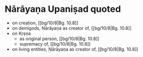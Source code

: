 # Nārāyaṇa Upaniṣad quoted

* on creation, [[bg/10/8|Bg. 10.8]]
* on demigods, Nārāyaṇa as creator of, [[bg/10/8|Bg. 10.8]]
* on Kṛṣṇa
  * as original person, [[bg/10/8|Bg. 10.8]]
  * supremacy of, [[bg/10/8|Bg. 10.8]]
* on living entities, Nārāyaṇa as creator of, [[bg/10/8|Bg. 10.8]]
